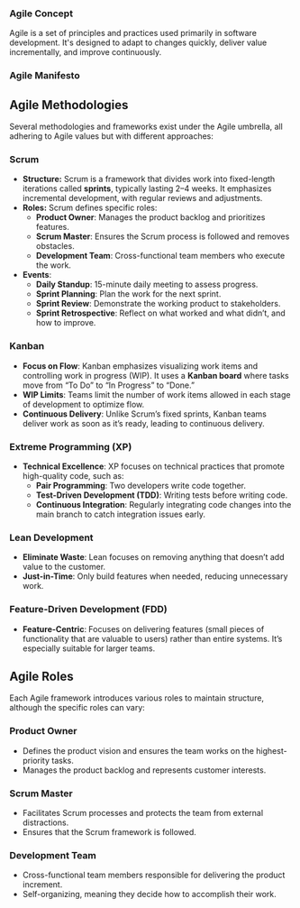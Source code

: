 ### Agile Concept

Agile is a set of principles and practices used primarily in software development. It's designed to adapt to changes quickly, deliver value incrementally, and improve continuously.

### Agile Manifesto

## **Agile Methodologies**

Several methodologies and frameworks exist under the Agile umbrella, all adhering to Agile values but with different approaches:

### **Scrum**

- **Structure:** Scrum is a framework that divides work into fixed-length iterations called **sprints**, typically lasting 2–4 weeks. It emphasizes incremental development, with regular reviews and adjustments.
- **Roles:** Scrum defines specific roles:
  - **Product Owner**: Manages the product backlog and prioritizes features.
  - **Scrum Master**: Ensures the Scrum process is followed and removes obstacles.
  - **Development Team**: Cross-functional team members who execute the work.
- **Events**:
  - **Daily Standup**: 15-minute daily meeting to assess progress.
  - **Sprint Planning**: Plan the work for the next sprint.
  - **Sprint Review**: Demonstrate the working product to stakeholders.
  - **Sprint Retrospective**: Reflect on what worked and what didn’t, and how to improve.

### **Kanban**

- **Focus on Flow**: Kanban emphasizes visualizing work items and controlling work in progress (WIP). It uses a **Kanban board** where tasks move from “To Do” to “In Progress” to “Done.”
- **WIP Limits**: Teams limit the number of work items allowed in each stage of development to optimize flow.
- **Continuous Delivery**: Unlike Scrum’s fixed sprints, Kanban teams deliver work as soon as it’s ready, leading to continuous delivery.

### **Extreme Programming (XP)**

- **Technical Excellence**: XP focuses on technical practices that promote high-quality code, such as:
  - **Pair Programming**: Two developers write code together.
  - **Test-Driven Development (TDD)**: Writing tests before writing code.
  - **Continuous Integration**: Regularly integrating code changes into the main branch to catch integration issues early.

### **Lean Development**

- **Eliminate Waste**: Lean focuses on removing anything that doesn’t add value to the customer.
- **Just-in-Time**: Only build features when needed, reducing unnecessary work.

### **Feature-Driven Development (FDD)**

- **Feature-Centric**: Focuses on delivering features (small pieces of functionality that are valuable to users) rather than entire systems. It’s especially suitable for larger teams.

## **Agile Roles**

Each Agile framework introduces various roles to maintain structure, although the specific roles can vary:

### **Product Owner**

- Defines the product vision and ensures the team works on the highest-priority tasks.
- Manages the product backlog and represents customer interests.

### **Scrum Master**

- Facilitates Scrum processes and protects the team from external distractions.
- Ensures that the Scrum framework is followed.

### **Development Team**

- Cross-functional team members responsible for delivering the product increment.
- Self-organizing, meaning they decide how to accomplish their work.
